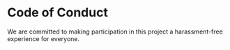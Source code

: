 # Code of Conduct

We are committed to making participation in this project a harassment-free experience for everyone.
